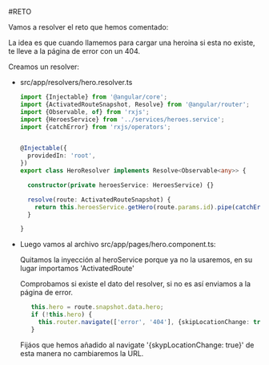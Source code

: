 #RETO

Vamos a resolver el reto que hemos comentado:

La idea es que cuando llamemos para cargar una heroina si esta no existe, te lleve a la página de error con un 404.

Creamos un resolver:
- src/app/resolvers/hero.resolver.ts
    ````typescript
    import {Injectable} from '@angular/core';
    import {ActivatedRouteSnapshot, Resolve} from '@angular/router';
    import {Observable, of} from 'rxjs';
    import {HeroesService} from '../services/heroes.service';
    import {catchError} from 'rxjs/operators';
    
    
    @Injectable({
      providedIn: 'root',
    })
    export class HeroResolver implements Resolve<Observable<any>> {
    
      constructor(private heroesService: HeroesService) {}
    
      resolve(route: ActivatedRouteSnapshot) {
        return this.heroesService.getHero(route.params.id).pipe(catchError(() => of(null)));
      }
    
    }
    ````
  
 - Luego vamos al archivo src/app/pages/hero.component.ts:
    
    Quitamos la inyección al heroService porque ya no la usaremos, en su lugar importamos 'ActivatedRoute'
    
    Comprobamos si existe el dato del resolver, si no es así enviamos a la página de error.
     ````typescript
        this.hero = route.snapshot.data.hero;
        if (!this.hero) {
          this.router.navigate(['error', '404'], {skipLocationChange: true});
        }
    ````
    Fijáos que hemos añadido al navigate '{skypLocationChange: true}' de esta manera no cambiaremos la URL.
